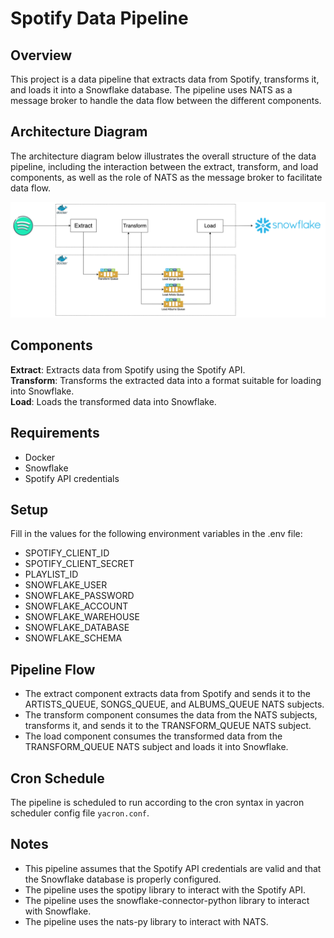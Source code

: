 Spotify Data Pipeline
=========================

## Overview
This project is a data pipeline that extracts data from Spotify, transforms it, and loads it into a Snowflake database. The pipeline uses NATS as a message broker to handle the data flow between the different components.

## Architecture Diagram
The architecture diagram below illustrates the overall structure of the data pipeline, including the interaction between the extract, transform, and load components, as well as the role of NATS as the message broker to facilitate data flow.

![Architecture Diagram](architecture.svg)


## Components
**Extract**: Extracts data from Spotify using the Spotify API.  
**Transform**: Transforms the extracted data into a format suitable for loading into Snowflake.  
**Load**: Loads the transformed data into Snowflake.   

## Requirements
- Docker
- Snowflake
- Spotify API credentials

## Setup
Fill in the values for the following environment variables in the .env file:  
- SPOTIFY_CLIENT_ID
- SPOTIFY_CLIENT_SECRET
- PLAYLIST_ID
- SNOWFLAKE_USER
- SNOWFLAKE_PASSWORD
- SNOWFLAKE_ACCOUNT
- SNOWFLAKE_WAREHOUSE
- SNOWFLAKE_DATABASE
- SNOWFLAKE_SCHEMA

## Pipeline Flow
- The extract component extracts data from Spotify and sends it to the ARTISTS_QUEUE, SONGS_QUEUE, and ALBUMS_QUEUE NATS subjects.  
- The transform component consumes the data from the NATS subjects, transforms it, and sends it to the TRANSFORM_QUEUE NATS subject.   
- The load component consumes the transformed data from the TRANSFORM_QUEUE NATS subject and loads it into Snowflake.   

## Cron Schedule
The pipeline is scheduled to run according to the cron syntax in yacron scheduler config file `yacron.conf`.

## Notes
- This pipeline assumes that the Spotify API credentials are valid and that the Snowflake database is properly configured.  
- The pipeline uses the spotipy library to interact with the Spotify API.  
- The pipeline uses the snowflake-connector-python library to interact with Snowflake.  
- The pipeline uses the nats-py library to interact with NATS.  
